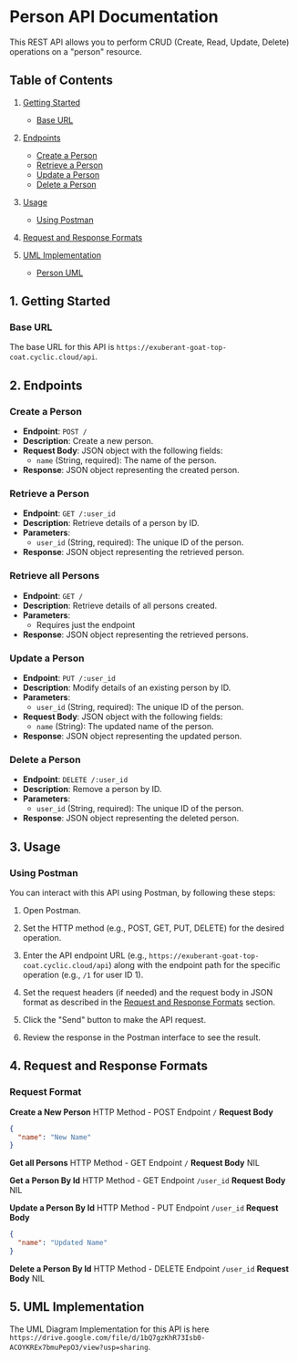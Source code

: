 # Person API Documentation

This REST API allows you to perform CRUD (Create, Read, Update, Delete) operations on a "person" resource.
## Table of Contents

1. [Getting Started](#getting-started)
   - [Base URL](#base-url)

2. [Endpoints](#endpoints)
   - [Create a Person](#create-a-person)
   - [Retrieve a Person](#retrieve-a-person)
   - [Update a Person](#update-a-person)
   - [Delete a Person](#delete-a-person)

3. [Usage](#usage)
   - [Using Postman](#using-postman)

4. [Request and Response Formats](#request-and-response-formats)

5. [UML Implementation](#UML)   
    - [Person UML](#UML-Diagram)


## 1. Getting Started

### Base URL

The base URL for this API is `https://exuberant-goat-top-coat.cyclic.cloud/api`. 


## 2. Endpoints

### Create a Person

- **Endpoint**: `POST /`
- **Description**: Create a new person.
- **Request Body**: JSON object with the following fields:
  - `name` (String, required): The name of the person.
- **Response**: JSON object representing the created person.

### Retrieve a Person

- **Endpoint**: `GET /:user_id`
- **Description**: Retrieve details of a person by ID.
- **Parameters**:
  - `user_id` (String, required): The unique ID of the person.
- **Response**: JSON object representing the retrieved person.

### Retrieve all Persons

- **Endpoint**: `GET /`
- **Description**: Retrieve details of all persons created.
- **Parameters**:
  - Requires just the endpoint
- **Response**: JSON object representing the retrieved persons.

### Update a Person

- **Endpoint**: `PUT /:user_id`
- **Description**: Modify details of an existing person by ID.
- **Parameters**:
  - `user_id` (String, required): The unique ID of the person.
- **Request Body**: JSON object with the following fields:
  - `name` (String): The updated name of the person.
- **Response**: JSON object representing the updated person.

### Delete a Person

- **Endpoint**: `DELETE /:user_id`
- **Description**: Remove a person by ID.
- **Parameters**:
  - `user_id` (String, required): The unique ID of the person.
- **Response**: JSON object representing the deleted person.

## 3. Usage

### Using Postman

You can interact with this API using Postman, by following these steps:

1. Open Postman.

2. Set the HTTP method (e.g., POST, GET, PUT, DELETE) for the desired operation.

3. Enter the API endpoint URL (e.g., `https://exuberant-goat-top-coat.cyclic.cloud/api`) along with the endpoint path for the specific operation (e.g., `/1` for user ID 1).

4. Set the request headers (if needed) and the request body in JSON format as described in the [Request and Response Formats](#request-and-response-formats) section.

5. Click the "Send" button to make the API request.

6. Review the response in the Postman interface to see the result.


## 4. Request and Response Formats
### Request Format

**Create a New Person**
HTTP Method - POST
Endpoint
`/`
**Request Body**
```json
{
  "name": "New Name"
}
```

**Get all Persons**
HTTP Method - GET
Endpoint
`/`
**Request Body**
NIL

**Get a Person By Id**
HTTP Method - GET
Endpoint
`/user_id`
**Request Body**
NIL


**Update a Person By Id**
HTTP Method - PUT
Endpoint
`/user_id`
**Request Body**
```json
{
  "name": "Updated Name"
}
```

**Delete a Person By Id**
HTTP Method - DELETE
Endpoint
`/user_id`
**Request Body**
NIL

## 5. UML Implementation

The UML Diagram Implementation for this API is here `https://drive.google.com/file/d/1bQ7gzKhR73Isb0-ACOYKREx7bmuPepO3/view?usp=sharing`.